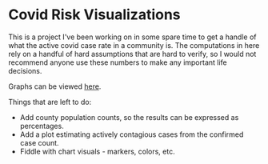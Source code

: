 # Covid Risk Visualizations

This is a project I've been working on in some spare time to get a handle of
what the active covid case rate in a community is. The computations in here
rely on a handful of hard assumptions that are hard to verify, so I would not
recommend anyone use these numbers to make any important life decisions.

Graphs can be viewed [here](https://larrylindsey.github.io/covid-risk-viz/).


Things that are left to do:

* Add county population counts, so the results can be expressed as percentages.
* Add a plot estimating actively contagious cases from the confirmed case count.
* Fiddle with chart visuals - markers, colors, etc.
